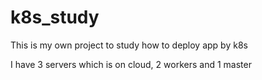 # k8s_study
This is my own project to study how to deploy app by k8s


I have 3 servers which is on cloud, 2 workers and 1 master
